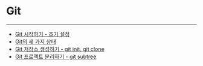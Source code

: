 # Git

---

- [Git 시작하기 - 초기 설정](https://github.com/yh0921k/TIL/blob/master/git/docs/getting-started-with-git.md)
- [Git의 세 가지 상태](https://github.com/yh0921k/TIL/blob/master/git/docs/status-of-git.md)
- [Git 저장소 생성하기 - git init, git clone](https://github.com/yh0921k/TIL/blob/master/git/docs/create-git-repository.md)
- [Git 프로젝트 분리하기 - git subtree](https://github.com/yh0921k/TIL/blob/master/git/docs/split-subdirectory-to-another-repository.md)
